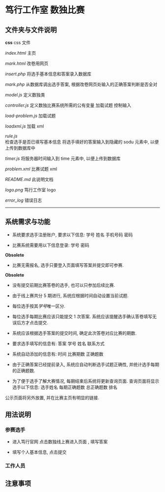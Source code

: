 # 笃行工作室 数独比赛

## 文件夹与文件说明

**css**  css 文件

*index.html*	主页

*mark.html*	改卷用网页

*insert.php*	将选手基本信息和答案录入数据库

*mark.php*	从数据库调出选手答案, 根据改卷网页处输入的正确答案判断是否全对

*model.js*	定义数独类

*controller.js* 
定义数独比赛系统所需的公有变量
加载试题
控制输入

*load-problem.js*	加载试题

*loadxml.js*	加载 xml 

*rule.js*	
检查选手是否已填写基本信息
将选手填好的答案输入到隐藏的 sodu 元素中, 以便上传到数据库中

*timer.js*	将服务器时间输入到 time 元素中, 以便上传到数据库

*problem.xml*	比赛试题 xml

*README.md*	此说明文档

*logo.png*	笃行工作室 logo

*error_log*	错误日志
***
## 系统需求与功能
* 系统要求选手注册账户, 要求以下信息:
学号
姓名
手机号码
密码

* 比赛系统需要用以下信息登录:
学号
密码

**Obsolete**

* 比赛无需报名, 选手只要登入页面填写答案并提交即可参赛.

**Obsolete**

* 没有提交前期比赛答卷的选手, 也可以只参加后续比赛.

* 由于线上赛共分 5 期进行, 系统应根据时间自动设置当前试题.

* 每位选手按其*学号*唯一区分.

* 每位选手每期比赛应该只能提交 1 次答案. 系统应该提醒选手确认答卷填写无误后方才点击提交.

* 系统应该根据选手答案的提交时间, 确定此次答卷对应比赛的期数.

* 要求选手填写的信息有:
答案
学号
姓名
联系方式

* 系统自动添加的信息有:
时间
比赛期数
正确题数

* 由于正确答案已经提前录入, 系统应自动判断选手试题正确性, 并统计选手每期的正确题数.

* 为了便于选手了解大赛情况, 每期结束后系统将更新查询页面. 查询页面将显示选手以下信息:
选手姓名
每期正确题数
总正确题数
排名

公示页面将另外放置, 并在比赛主页有明显的链接.




## 用法说明

### 参赛选手
- 进入笃行官网 [](www.mcdoing.com) 点击数独线上赛进入页面 [](www.mcdoing.com/sudoku/), 填写答案

- 填写个人基本信息, 点击提交

### 工作人员


## 注意事项






